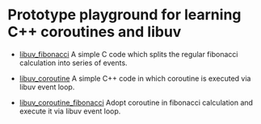 # Prototype playground for learning C++ coroutines and libuv

- [libuv_fibonacci](./examples/libuv_fibonacci.c)
  A simple C code which splits the regular fibonacci calculation into series of events.

- [libuv_coroutine](./examples/libuv_coroutine.cpp)
  A simple C++ code in which coroutine is executed via libuv event loop.

- [libuv_coroutine_fibonacci](./examples/libuv_coroutine_fibonacci.cpp)
  Adopt coroutine in fibonacci calculation and execute it via libuv event loop.
